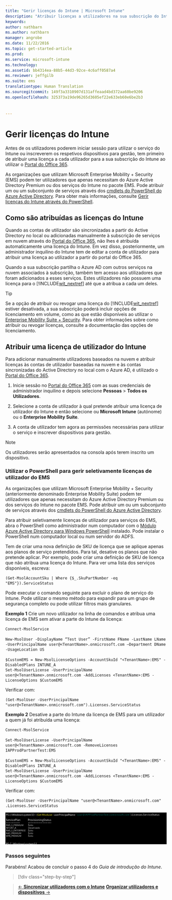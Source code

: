 ```yaml
---
title: "Gerir licenças do Intune | Microsoft Intune"
description: "Atribuir licenças a utilizadores na sua subscrição do Intune"
keywords: 
author: nathbarn
ms.author: nathbarn
manager: angrobe
ms.date: 11/22/2016
ms.topic: get-started-article
ms.prod: 
ms.service: microsoft-intune
ms.technology: 
ms.assetid: bb4314ea-88b5-44d3-92ce-4c6aff0587a4
ms.reviewer: jeffgilb
ms.suite: ems
translationtype: Human Translation
ms.sourcegitcommit: 149f3a3310907d131affeaad4bd372aa60be9206
ms.openlocfilehash: 325373a19de96265d3605ef22e633eb60e6be2b3


---
```


# <a name="manage-intune-licenses"></a>Gerir licenças do Intune
Antes de os utilizadores poderem iniciar sessão para utilizar o serviço do Intune ou inscreverem os respetivos dispositivos para gestão, tem primeiro de atribuir uma licença a cada utilizador para a sua subscrição do Intune ao utilizar o [Portal do Office 365](http://go.microsoft.com/fwlink/p/?LinkId=698854).

As organizações que utilizam Microsoft Enterprise Mobility + Security (EMS) podem ter utilizadores que apenas necessitam do Azure Active Directory Premium ou dos serviços do Intune no pacote EMS. Pode atribuir um ou um subconjunto de serviços através dos [cmdlets do PowerShell do Azure Active Directory](https://msdn.microsoft.com/library/jj151815.aspx). Para obter mais informações, consulte [Gerir licenças do Intune através do PowerShell](start-with-a-paid-subscription-to-microsoft-intune-step-4-posh.md).

## <a name="how-intune-licenses-are-assigned"></a>Como são atribuídas as licenças do Intune
Quando as contas de utilizador são sincronizadas a partir do Active Directory no local ou adicionadas manualmente à subscrição de serviços em nuvem através do [Portal do Office 365](http://go.microsoft.com/fwlink/p/?LinkId=698854), não lhes é atribuída automaticamente uma licença do Intune. Em vez disso, posteriormente, um administrador inquilino do Intune tem de editar a conta de utilizador para atribuir uma licença ao utilizador a partir do portal do Office 365.

Quando a sua subscrição partilha o Azure AD com outros serviços na nuvem associados à subscrição, também tem acesso aos utilizadores que foram adicionados a esses serviços. Estes utilizadores não possuem uma licença para o [!INCLUDE[wit_nextref](../includes/wit_nextref_md.md)] até que a atribua a cada um deles.

> [!TIP]
> Se a opção de atribuir ou revogar uma licença do [!INCLUDE[wit_nextref](../includes/wit_nextref_md.md)] estiver desativada, a sua subscrição poderá incluir opções de licenciamento em volume, como as que estão disponíveis ao utilizar o [Enterprise Mobility Suite + Security](https://www.microsoft.com/en-us/server-cloud/enterprise-mobility/overview.aspx). Para obter informações sobre como atribuir ou revogar licenças, consulte a documentação das opções de licenciamento.

## <a name="assign-an-intune-user-license"></a>Atribuir uma licença de utilizador do Intune

Para adicionar manualmente utilizadores baseados na nuvem e atribuir licenças às contas de utilizador baseadas na nuvem e às contas sincronizadas do Active Directory no local com o Azure AD, é utilizado o [Portal do Office 365](http://go.microsoft.com/fwlink/p/?LinkId=698854).

1.  Inicie sessão no [Portal do Office 365](http://go.microsoft.com/fwlink/p/?LinkId=698854) com as suas credenciais de administrador inquilino e depois selecione **Pessoas** > **Todos os Utilizadores**.

2.  Selecione a conta de utilizador à qual pretende atribuir uma licença de utilizador do Intune e então selecione ou **Microsoft Intune** (autónome) ou o **Enterprise Mobility Suite**.

3.  A conta de utilizador tem agora as permissões necessárias para utilizar o serviço e inscrever dispositivos para gestão.

> [!NOTE]
> Os utilizadores serão apresentados na consola após terem inscrito um dispositivo.

### <a name="use-powershell-to-selectively-manage-ems-user-licenses"></a>Utilizar o PowerShell para gerir seletivamente licenças de utilizador do EMS
As organizações que utilizam Microsoft Enterprise Mobility + Security (anteriormente denominado Enterprise Mobility Suite) podem ter utilizadores que apenas necessitam do Azure Active Directory Premium ou dos serviços do Intune no pacote EMS. Pode atribuir um ou um subconjunto de serviços através dos [cmdlets do PowerShell do Azure Active Directory](https://msdn.microsoft.com/library/jj151815.aspx).

Para atribuir seletivamente licenças de utilizador para serviços do EMS, abra o PowerShell como administrador num computador com o [Módulo Azure Active Directory para Windows PowerShell](https://msdn.microsoft.com/library/jj151815.aspx#bkmk_installmodule) instalado. Pode instalar o PowerShell num computador local ou num servidor do ADFS.

Tem de criar uma nova definição de SKU de licença que se aplique apenas aos planos de serviço pretendidos. Para tal, desative os planos que não pretende aplicar. Por exemplo, pode criar uma definição de SKU de licença que não atribua uma licença do Intune. Para ver uma lista dos serviços disponíveis, escreva:

    (Get-MsolAccountSku | Where {$_.SkuPartNumber -eq "EMS"}).ServiceStatus

Pode executar o comando seguinte para excluir o plano de serviço do Intune. Pode utilizar o mesmo método para expandir para um grupo de segurança completo ou pode utilizar filtros mais granulares.

**Exemplo 1** Crie um novo utilizador na linha de comandos e atribua uma licença de EMS sem ativar a parte do Intune da licença:

    Connect-MsolService

    New-MsolUser -DisplayName “Test User” -FirstName FName -LastName LName -UserPrincipalName user@<TenantName>.onmicrosoft.com –Department DName -UsageLocation US

    $CustomEMS = New-MsolLicenseOptions -AccountSkuId "<TenantName>:EMS" -DisabledPlans INTUNE_A
    Set-MsolUserLicense -UserPrincipalName user@<TenantName>.onmicrosoft.com -AddLicenses <TenantName>:EMS -LicenseOptions $CustomEMS


Verificar com:

    (Get-MsolUser -UserPrincipalName "user@<TenantName>.onmicrosoft.com").Licenses.ServiceStatus

**Exemplo 2** Desative a parte do Intune da licença de EMS para um utilizador a quem já foi atribuída uma licença:

    Connect-MsolService

    Set-MsolUserLicense -UserPrincipalName user@<TenantName>.onmicrosoft.com -RemoveLicenses IAPProdPartnerTest:EMS

    $CustomEMS = New-MsolLicenseOptions -AccountSkuId "<TenantName>:EMS" -DisabledPlans INTUNE_A
    Set-MsolUserLicense -UserPrincipalName user@<TenantName>.onmicrosoft.com -AddLicenses <TenantName>:EMS -LicenseOptions $CustomEMS

Verificar com:

    (Get-MsolUser -UserPrincipalName "user@<TenantName>.onmicrosoft.com" .Licenses.ServiceStatus

![PoSH-AddLic-Verify](./media/posh-addlic-verify.png)

### <a name="next-steps"></a>Passos seguintes
Parabéns! Acabou de concluir o passo 4 do *Guia de introdução do Intune*.
>[!div class="step-by-step"]

>[&larr; **Sincronizar utilizadores com o Intune**](.\start-with-a-paid-subscription-to-microsoft-intune-step-2.md)     [**Organizar utilizadores e dispositivos** &rarr;](.\start-with-a-paid-subscription-to-microsoft-intune-step-5.md)  



<!--HONumber=Nov16_HO4-->


